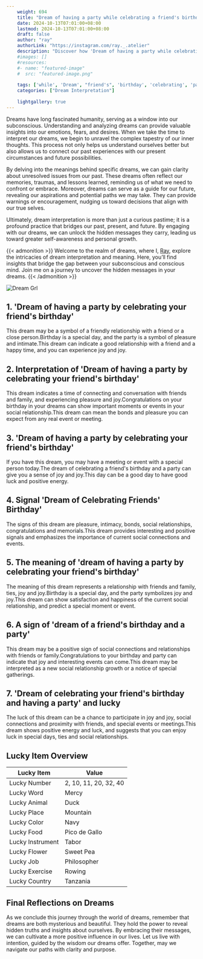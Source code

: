 ```yaml
---
    weight: 694
    title: "Dream of having a party while celebrating a friend's birthday"  # Assuming 'title' column exists
    date: 2024-10-13T07:01:00+08:00
    lastmod: 2024-10-13T07:01:00+08:00
    draft: false
    author: "ray"
    authorLink: "https://instagram.com/ray._.atelier"
    description: "Discover how 'Dream of having a party while celebrating a friend's birthday' can interpret your future and uncover its significant meanings in your life."
    #images: []
    #resources:
    #- name: "featured-image"
    #  src: "featured-image.png"
    
    tags: ['while', 'Dream', "friend's", 'birthday', 'celebrating', 'party', 'having']
    categories: ["Dream Interpretation"]
    
    lightgallery: true
---
```

    
Dreams have long fascinated humanity, serving as a window into our subconscious. Understanding and analyzing dreams can provide valuable insights into our emotions, fears, and desires. When we take the time to interpret our dreams, we begin to unravel the complex tapestry of our inner thoughts. This process not only helps us understand ourselves better but also allows us to connect our past experiences with our present circumstances and future possibilities.

By delving into the meanings behind specific dreams, we can gain clarity about unresolved issues from our past. These dreams often reflect our memories, traumas, and lessons learned, reminding us of what we need to confront or embrace. Moreover, dreams can serve as a guide for our future, revealing our aspirations and potential paths we may take. They can provide warnings or encouragement, nudging us toward decisions that align with our true selves.

Ultimately, dream interpretation is more than just a curious pastime; it is a profound practice that bridges our past, present, and future. By engaging with our dreams, we can unlock the hidden messages they carry, leading us toward greater self-awareness and personal growth.

{{< admonition >}}
Welcome to the realm of dreams, where I, [Ray](https://instagram.com/ray._.atelier), explore the intricacies of dream interpretation and meaning. Here, you’ll find insights that bridge the gap between your subconscious and conscious mind. Join me on a journey to uncover the hidden messages in your dreams.
{{< /admonition >}}

![Dream Grl](https://cdn.pixabay.com/photo/2017/11/02/03/35/gothic-2910057_1280.jpg "Dream Grl")

## 1. 'Dream of having a party by celebrating your friend's birthday'
This dream may be a symbol of a friendly relationship with a friend or a close person.Birthday is a special day, and the party is a symbol of pleasure and intimate.This dream can indicate a good relationship with a friend and a happy time, and you can experience joy and joy.

## 2. Interpretation of 'Dream of having a party by celebrating your friend's birthday'
This dream indicates a time of connecting and conversation with friends and family, and experiencing pleasure and joy.Congratulations on your birthday in your dreams can show important moments or events in your social relationship.This dream can mean the bonds and pleasure you can expect from any real event or meeting.

## 3. 'Dream of having a party by celebrating your friend's birthday'
If you have this dream, you may have a meeting or event with a special person today.The dream of celebrating a friend's birthday and a party can give you a sense of joy and joy.This day can be a good day to have good luck and positive energy.

## 4. Signal 'Dream of Celebrating Friends' Birthday'
The signs of this dream are pleasure, intimacy, bonds, social relationships, congratulations and memorials.This dream provides interesting and positive signals and emphasizes the importance of current social connections and events.

## 5. The meaning of 'dream of having a party by celebrating your friend's birthday'
The meaning of this dream represents a relationship with friends and family, ties, joy and joy.Birthday is a special day, and the party symbolizes joy and joy.This dream can show satisfaction and happiness of the current social relationship, and predict a special moment or event.

## 6. A sign of 'dream of a friend's birthday and a party'
This dream may be a positive sign of social connections and relationships with friends or family.Congratulations to your birthday and party can indicate that joy and interesting events can come.This dream may be interpreted as a new social relationship growth or a notice of special gatherings.

## 7. 'Dream of celebrating your friend's birthday and having a party' and lucky
The luck of this dream can be a chance to participate in joy and joy, social connections and proximity with friends, and special events or meetings.This dream shows positive energy and luck, and suggests that you can enjoy luck in special days, ties and social relationships.

## Lucky Item Overview
| Lucky Item          | Value              |
|---------------|--------------------|
| Lucky Number        | 2, 10, 11, 20, 32, 40  |
| Lucky Word          | Mercy |
| Lucky Animal        | Duck |
| Lucky Place         | Mountain     |
| Lucky Color         | Navy     |
| Lucky Food          | Pico de Gallo      |
| Lucky Instrument    | Tabor |
| Lucky Flower        | Sweet Pea    |
| Lucky Job           | Philosopher       |
| Lucky Exercise      | Rowing  |
| Lucky Country       | Tanzania    |


##  Final Reflections on Dreams

As we conclude this journey through the world of dreams, remember that dreams are both mysterious and beautiful. They hold the power to reveal hidden truths and insights about ourselves. By embracing their messages, we can cultivate a more positive influence in our lives. Let us live with intention, guided by the wisdom our dreams offer. Together, may we navigate our paths with clarity and purpose.
